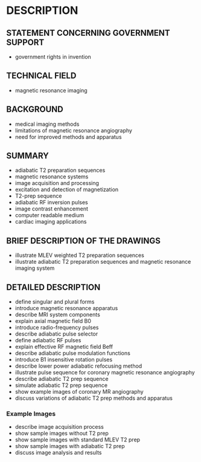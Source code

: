 # DESCRIPTION

## STATEMENT CONCERNING GOVERNMENT SUPPORT

- government rights in invention

## TECHNICAL FIELD

- magnetic resonance imaging

## BACKGROUND

- medical imaging methods
- limitations of magnetic resonance angiography
- need for improved methods and apparatus

## SUMMARY

- adiabatic T2 preparation sequences
- magnetic resonance systems
- image acquisition and processing
- excitation and detection of magnetization
- T2-prep sequence
- adiabatic RF inversion pulses
- image contrast enhancement
- computer readable medium
- cardiac imaging applications

## BRIEF DESCRIPTION OF THE DRAWINGS

- illustrate MLEV weighted T2 preparation sequences
- illustrate adiabatic T2 preparation sequences and magnetic resonance imaging system

## DETAILED DESCRIPTION

- define singular and plural forms
- introduce magnetic resonance apparatus
- describe MRI system components
- explain axial magnetic field B0
- introduce radio-frequency pulses
- describe adiabatic pulse selector
- define adiabatic RF pulses
- explain effective RF magnetic field Beff
- describe adiabatic pulse modulation functions
- introduce B1 insensitive rotation pulses
- describe lower power adiabatic refocusing method
- illustrate pulse sequence for coronary magnetic resonance angiography
- describe adiabatic T2 prep sequence
- simulate adiabatic T2 prep sequence
- show example images of coronary MR angiography
- discuss variations of adiabatic T2 prep methods and apparatus

### Example Images

- describe image acquisition process
- show sample images without T2 prep
- show sample images with standard MLEV T2 prep
- show sample images with adiabatic T2 prep
- discuss image analysis and results

